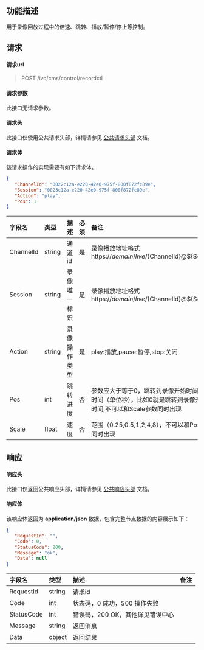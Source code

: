 ## 功能描述

用于录像回放过程中的倍速、跳转、播放/暂停/停止等控制。

## 请求

#### 请求url

> POST /ivc/cms/control/recordctl

#### 请求参数

此接口无请求参数。

#### 请求头

此接口仅使用公共请求头部，详情请参见 [公共请求头部](https://cloud.tencent.com/document/product/1344/50451) 文档。

#### 请求体

该请求操作的实现需要有如下请求体。

```json
{
   "ChannelId": "0022c12a-e220-42e0-975f-800f872fc89e",
   "Session": "0023c12a-e220-42e0-975f-800f872fc89e",
   "Action": "play",
   "Pos": 1
}
```

| 字段名    | 类型   | 描述         | 必须 | 备注                                                         |
| :-------- | :----- | :----------- | :--- | :----------------------------------------------------------- |
| ChannelId | string | 通道id       | 是   | 录像播放地址格式https://${domain}/live/${ChannelId}@${Session} |
| Session   | string | 录像唯一标识 | 是   | 录像播放地址格式https://${domain}/live/${ChannelId}@${Session} |
| Action    | string | 录像操作类型 | 是   | play:播放,pause:暂停,stop:关闭                               |
| Pos       | int    | 跳转进度     | 否   | 参数应大于等于0，跳转到录像开始时间的相对时间（单位秒），比如0就是跳转到录像开始的时间,不可以和Scale参数同时出现 |
| Scale     | float  | 速度         | 否   | 范围（0.25,0.5,1,2,4,8），不可以和Pos参数同时出现            |

## 响应

#### 响应头

此接口仅返回公共响应头部，详情请参见 [公共响应头部](https://cloud.tencent.com/document/product/1344/50452) 文档。

#### 响应体

该响应体返回为 **application/json** 数据，包含完整节点数据的内容展示如下：

```json
{
   "RequestId": "",
   "Code": 0,
   "StatusCode": 200,
   "Message": "ok",
   "Data": null
}
```

| 字段名     | 类型   | 描述                             | 备注 |
| :--------- | :----- | :------------------------------- | :--- |
| RequestId  | string | 请求id                           |      |
| Code       | int    | 状态码，0 成功，500 操作失败     |      |
| StatusCode | int    | 错误码，200 OK，其他详见错误中心 |      |
| Message    | string | 返回消息                         |      |
| Data       | object | 返回结果                         |      |

